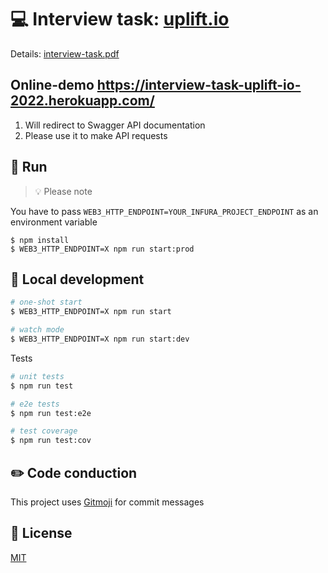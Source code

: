 # 💻 Interview task: [uplift.io](https://uplift.io/)

Details: [interview-task.pdf](./assets/interview-task.pdf)
 
## Online-demo https://interview-task-uplift-io-2022.herokuapp.com/

1. Will redirect to Swagger API documentation
2. Please use it to make API requests 

## 🚀 Run

> 💡 Please note 

You have to pass `WEB3_HTTP_ENDPOINT=YOUR_INFURA_PROJECT_ENDPOINT` as an environment variable 

```shell
$ npm install
$ WEB3_HTTP_ENDPOINT=X npm run start:prod
```
## 🔨 Local development

```bash
# one-shot start
$ WEB3_HTTP_ENDPOINT=X npm run start

# watch mode
$ WEB3_HTTP_ENDPOINT=X npm run start:dev
```

Tests

```bash
# unit tests
$ npm run test

# e2e tests
$ npm run test:e2e

# test coverage
$ npm run test:cov
```

## ✏️ Code conduction

This project uses [Gitmoji](https://gitmoji.carloscuesta.me) for commit messages

## 📄 License

[MIT](LICENSE)
